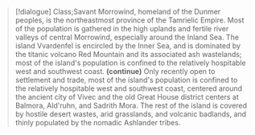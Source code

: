 >[!dialogue] Class;Savant
Morrowind, homeland of the Dunmer peoples, is the northeastmost province of the Tamrielic Empire. Most of the population is gathered in the high uplands and fertile river valleys of central Morrowind, especially around the Inland Sea. The island Vvardenfel is encircled by the Inner Sea, and is dominated by the titanic volcano Red Mountain and its associated ash wastelands; most of the island's population is confined to the relatively hospitable west and southwest coast.
**(continue)**
Only recently open to settlement and trade, most of the island's population is confined to the relatively hospitable west and southwest coast, centered around the ancient city of Vivec and the old Great House district centers at Balmora, Ald'ruhn, and Sadrith Mora. The rest of the island is covered by hostile desert wastes, arid grasslands, and volcanic badlands, and thinly populated by the nomadic Ashlander tribes.